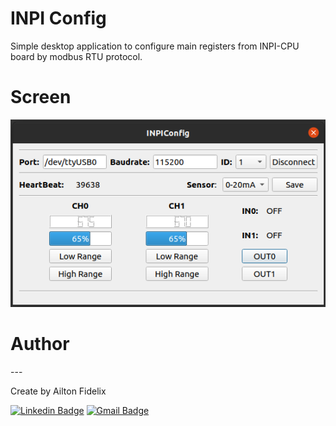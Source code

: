 <h1>INPI Config</h1>

Simple desktop application to configure main registers from INPI-CPU board by modbus RTU protocol.

<h1>Screen</h1>

![ScreenShot](https://github.com/AiltonFidelix/INPIConfig/blob/main/img/screen.png)

<h1>Author</h1>
---

Create by Ailton Fidelix

[![Linkedin Badge](https://img.shields.io/badge/-Ailton-blue?style=flat-square&logo=Linkedin&logoColor=white&link=https://www.linkedin.com/in/ailtonfidelix/)](https://www.linkedin.com/in/ailton-fidelix-9603b31b7/) 
[![Gmail Badge](https://img.shields.io/badge/-ailton1626@gmail.com-c14438?style=flat-square&logo=Gmail&logoColor=white&link=mailto:ailton1626@gmail.com)](mailto:ailton1626@gmail.com)
